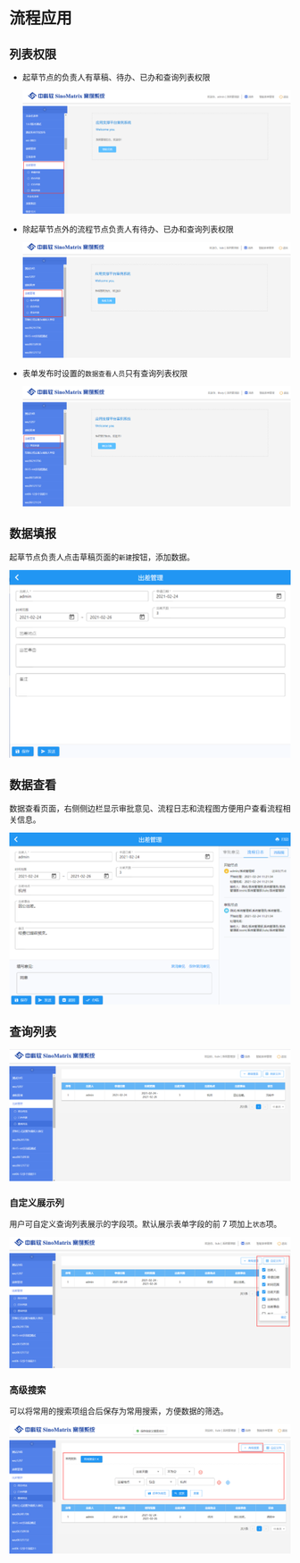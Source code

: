 # 流程应用

## 列表权限

- 起草节点的负责人有草稿、待办、已办和查询列表权限

  ![列表权限/所有](./images/list-authy_all.png)

- 除起草节点外的流程节点负责人有待办、已办和查询列表权限

  ![列表权限/无草稿](./images/list-authy_no_draft.png)

- 表单发布时设置的`数据查看人员`只有查询列表权限

  ![查询列表](./images/search-list.png)

## 数据填报

起草节点负责人点击草稿页面的`新建`按钮，添加数据。

![新建数据](./images/create-page.png)

## 数据查看

数据查看页面，右侧侧边栏显示审批意见、流程日志和流程图方便用户查看流程相关信息。

![详情页](./images/detail-page.png)

## 查询列表

![查询列表](./images/search-list-page.png)

### 自定义展示列

用户可自定义查询列表展示的字段项。默认展示表单字段的前 7 项加上`状态`项。

![自定义展示列](./images/custom-columns.png)

### 高级搜索

可以将常用的搜索项组合后保存为常用搜索，方便数据的筛选。

![高级搜索](./images/senior-search.png)
